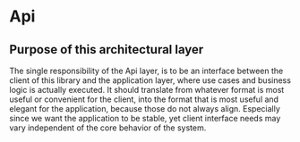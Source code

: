 # Api

## Purpose of this architectural layer
The single responsibility of the Api layer, is to be an interface between the client of this library and the application layer, where use cases and business logic is actually executed. It should translate from whatever format is most useful or convenient for the client, into the format that is most useful and elegant for the application, because those do not always align. Especially since we want the application to be stable, yet client interface needs may vary independent of the core behavior of the system.  